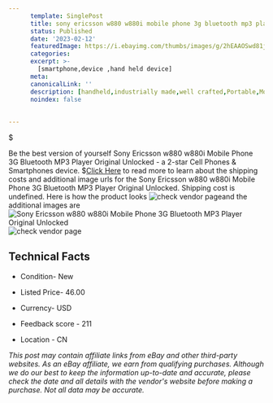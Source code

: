 ```yaml
---
      template: SinglePost
      title: sony ericsson w880 w880i mobile phone 3g bluetooth mp3 player original unlocked
      status: Published
      date: '2023-02-12'
      featuredImage: https://i.ebayimg.com/thumbs/images/g/2hEAAOSwd81jnCG-/s-l225.jpg
      categories: 
      excerpt: >-
        [smartphone,device ,hand held device]
      meta:
      canonicalLink: ''
      description: [handheld,industrially made,well crafted,Portable,Mobile,Compact,Convenient,Lightweight,Maneuverable,Man-portable,Miniature,Carriable,Hand-held,Light,Holdable,Transportable,Mobile device,Pocket-sized,On-the-go,Wireless,Cordless,Compact size,Convenient size, smartphone,device ,hand held device]
      noindex: false
      
        
---
```

$

Be the best version of yourself Sony Ericsson w880 w880i Mobile Phone 3G Bluetooth MP3 Player Original Unlocked - a 2-star Cell Phones & Smartphones device.
$[Click Here](https://www.ebay.com/itm/394206593867?hash=item5bc88b434b%3Ag%3A2hEAAOSwd81jnCG-&mkevt=1&mkcid=1&mkrid=711-53200-19255-0&campid=%253CePNCampaignId%253E&customid=%253CreferenceId%253E&toolid=10049) to read more to learn about the shipping costs and additional image urls for the Sony Ericsson w880 w880i Mobile Phone 3G Bluetooth MP3 Player Original Unlocked. Shipping cost is undefined. Here is how the product looks ![check vendor page](https://i.ebayimg.com/thumbs/images/g/2hEAAOSwd81jnCG-/s-l225.jpg)and the additional images are![Sony Ericsson w880 w880i Mobile Phone 3G Bluetooth MP3 Player Original Unlocked](https://i.ebayimg.com/images/g/2hEAAOSwd81jnCG-/s-l1200.jpg)![check vendor page](https://origin-galleryplus.ebayimg.com/ws/web/394206593867_2_0_1/225x225.jpg,https://origin-galleryplus.ebayimg.com/ws/web/394206593867_3_0_1/225x225.jpg,https://origin-galleryplus.ebayimg.com/ws/web/394206593867_4_0_1/225x225.jpg,https://origin-galleryplus.ebayimg.com/ws/web/394206593867_5_0_1/225x225.jpg,https://origin-galleryplus.ebayimg.com/ws/web/394206593867_6_0_1/225x225.jpg,https://origin-galleryplus.ebayimg.com/ws/web/394206593867_7_0_1/225x225.jpg,https://origin-galleryplus.ebayimg.com/ws/web/394206593867_8_0_1/225x225.jpg,https://origin-galleryplus.ebayimg.com/ws/web/394206593867_9_0_1/225x225.jpg,https://origin-galleryplus.ebayimg.com/ws/web/394206593867_10_0_1/225x225.jpg,https://origin-galleryplus.ebayimg.com/ws/web/394206593867_11_0_1/225x225.jpg,https://origin-galleryplus.ebayimg.com/ws/web/394206593867_12_0_1/225x225.jpg,https://origin-galleryplus.ebayimg.com/ws/web/394206593867_13_0_1/225x225.jpg)



 ## Technical Facts 



     
      

 - Condition- New 


      

 - Listed Price- 46.00 


      

 - Currency- USD 


      

 - Feedback score - 211 


      

 - Location - CN 


      
      

 *_This post may contain affiliate links from eBay and other third-party websites. As an eBay affiliate, we earn from qualifying purchases. Although we do our best to keep the information up-to-date and accurate, please check the date and all details with the vendor's website before making a purchase. Not all data may be accurate._*







